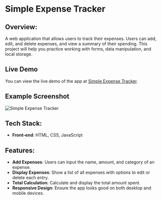 # Simple Expense Tracker

## Overview:
A web application that allows users to track their expenses. Users can add, edit, and delete expenses, and view a summary of their spending. This project will help you practice working with forms, data manipulation, and local storage.

## Live Demo

You can view the live demo of the app at [Simple Expense Tracker](https://samuelson777.github.io/Simple-Expense-Tracker/).

## Example Screenshot
![Simple Expense Tracker](https://github.com/user-attachments/assets/b63d8208-04bf-4a85-addb-ebb951bfed3f)

## Tech Stack:

- **Front-end**: HTML, CSS, JavaScript

## Features:

- **Add Expenses**: Users can input the name, amount, and category of an expense.
- **Display Expenses**: Show a list of all expenses with options to edit or delete each entry.
- **Total Calculation**: Calculate and display the total amount spent.
- **Responsive Design**: Ensure the app looks good on both desktop and mobile devices.
